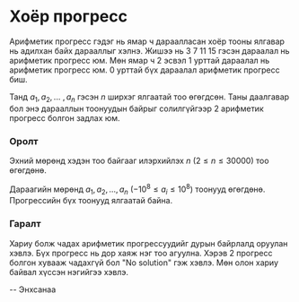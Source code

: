 Хоёр прогресс
=============
Арифметик прогресс гэдэг нь ямар ч дараалласан хоёр тооны ялгавар нь адилхан
байх дарааллыг хэлнэ. Жишээ нь $3$ $7$ $11$ $15$ гэсэн дараалал нь арифметик
прогресс юм. Мөн ямар ч $2$ эсвэл $1$ урттай дараалал нь арифметик прогресс юм.
$0$ урттай бүх дараалал арифметик прогресс биш.

Танд $a_1$, $a_2$, ... , $a_n$ гэсэн $n$ ширхэг ялгаатай тоо өгөгдсөн. Таны
даалгавар бол энэ дарааллын тоонуудын байрыг солилгүйгээр $2$ арифметик прогресс
болгон задлах юм.


### Оролт
Эхний мөрөнд хэдэн тоо байгааг илэрхийлэх $n$ ($2 ≤ n ≤ 30000$) тоо өгөгдөнө.

Дараагийн мөрөнд $a_1, a_2, ..., a_n$ ($ - 10^8 ≤ a_i ≤ 10^8$) тоонууд өгөгдөнө.
Прогрессийн бүх тоонууд ялгаатай байна.


### Гаралт
Хариу болж чадах арифметик прогрессуудийг дурын байрлалд оруулан хэвлэ. Бүх
прогресс нь дор хаяж нэг тоо агуулна. Хэрэв $2$ прогресс болгон хувааж чадахгүй
бол "No solution" гэж хэвлэ. Мөн олон хариу байвал хүссэн нэгийгээ хэвлэ.

-- Энхсанаа
